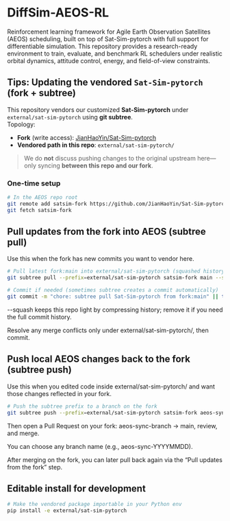 # DiffSim-AEOS-RL
Reinforcement learning framework for Agile Earth Observation Satellites (AEOS) scheduling, built on top of Sat-Sim-pytorch with full support for differentiable simulation. This repository provides a research-ready environment to train, evaluate, and benchmark RL schedulers under realistic orbital dynamics, attitude control, energy, and field-of-view constraints.




## Tips: Updating the vendored `Sat-Sim-pytorch` (fork + subtree)

This repository vendors our customized **Sat-Sim-pytorch** under `external/sat-sim-pytorch` using **git subtree**.  
Topology:

- **Fork** (write access): [JianHaoYin/Sat-Sim-pytorch](https://github.com/JianHaoYin/Sat-Sim-pytorch.git)  
- **Vendored path in this repo**: `external/sat-sim-pytorch/`

> We do **not** discuss pushing changes to the original upstream here—only syncing **between this repo and our fork**.

### One-time setup

```bash
# In the AEOS repo root
git remote add satsim-fork https://github.com/JianHaoYin/Sat-Sim-pytorch.git
git fetch satsim-fork
```
## Pull updates from the fork into AEOS (subtree pull)
Use this when the fork has new commits you want to vendor here.
```bash
# Pull latest fork:main into external/sat-sim-pytorch (squashed history recommended)
git subtree pull --prefix=external/sat-sim-pytorch satsim-fork main --squash

# Commit if needed (sometimes subtree creates a commit automatically)
git commit -m "chore: subtree pull Sat-Sim-pytorch from fork:main" || true
```

--squash keeps this repo light by compressing history; remove it if you need the full commit history.

Resolve any merge conflicts only under external/sat-sim-pytorch/, then commit.

## Push local AEOS changes back to the fork (subtree push)
Use this when you edited code inside external/sat-sim-pytorch/ and want those changes reflected in your fork.

```bash
# Push the subtree prefix to a branch on the fork
git subtree push --prefix=external/sat-sim-pytorch satsim-fork aeos-sync-branch
```
Then open a Pull Request on your fork: aeos-sync-branch → main, review, and merge.

You can choose any branch name (e.g., aeos-sync-YYYYMMDD).

After merging on the fork, you can later pull back again via the “Pull updates from the fork” step.

## Editable install for development
```bash
# Make the vendored package importable in your Python env
pip install -e external/sat-sim-pytorch
```